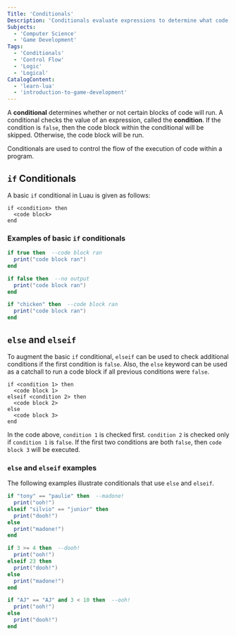 ```yaml
---
Title: 'Conditionals'
Description: 'Conditionals evaluate expressions to determine what code to run.'
Subjects:
  - 'Computer Science'
  - 'Game Development'
Tags:
  - 'Conditionals'
  - 'Control Flow'
  - 'Logic'
  - 'Logical'
CatalogContent:
  - 'learn-lua'
  - 'introduction-to-game-development'
---
```


A **conditional** determines whether or not certain blocks of code will run. A conditional checks the value of an expression, called the **condition**. If the condition is `false`, then the code block within the conditional will be skipped. Otherwise, the code block will be run.

Conditionals are used to control the flow of the execution of code within a program.

## `if` Conditionals

A basic `if` conditional in Luau is given as follows:

```pseudo
if <condition> then
  <code block>
end
```

### Examples of basic `if` conditionals

```lua
if true then  --code block ran
  print("code block ran")
end

if false then  --no output
  print("code block ran")
end

if "chicken" then  --code block ran
  print("code block ran")
end
```

## `else` and `elseif`

To augment the basic `if` conditional, `elseif` can be used to check additional conditions if the first condition is `false`. Also, the `else` keyword can be used as a catchall to run a code block if all previous conditions were `false`.

```pseudo
if <condition 1> then
  <code block 1>
elseif <condition 2> then
  <code block 2>
else
  <code block 3>
end
```

In the code above, `condition 1` is checked first. `condition 2` is checked only if `condition 1` is `false`. If the first two conditions are both `false`, then `code block 3` will be executed.

### `else` and `elseif` examples

The following examples illustrate conditionals that use `else` and `elseif`.

```lua
if "tony" == "paulie" then  --madone!
  print("ooh!")
elseif "silvio" == "junior" then
  print("dooh!")
else
  print("madone!")
end

if 3 >= 4 then  --dooh!
  print("ooh!")
elseif 23 then
  print("dooh!")
else
  print("madone!")
end

if "AJ" == "AJ" and 3 < 10 then  --ooh!
  print("ooh!")
else
  print("dooh!")
end
```
